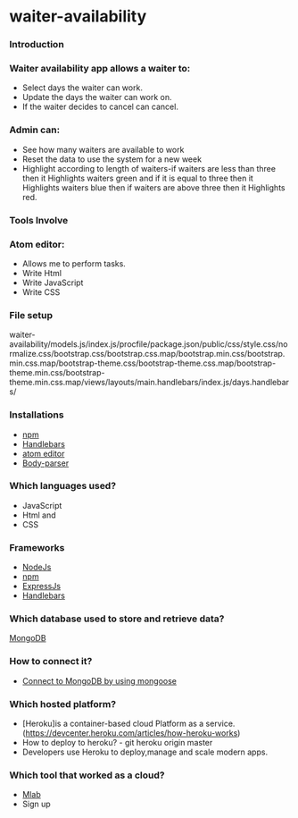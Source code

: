 # waiter-availability

### Introduction

### Waiter availability app allows a waiter to:

- Select days the waiter can work.
- Update the days the waiter can work on.
- If the waiter decides to cancel can cancel.

### Admin can:

- See how many waiters are available to work
- Reset the data to use the system for a new week
- Highlight according to length of waiters-if waiters are less than three then
 it Highlights waiters green and if it is equal to three then it Highlights waiters blue then
  if waiters are above three then it Highlights red.

### Tools Involve

### Atom editor:
- Allows me to perform tasks.
- Write Html
- Write JavaScript
- Write CSS

### File setup

waiter-availability/models.js/index.js/procfile/package.json/public/css/style.css/normalize.css/bootstrap.css/bootstrap.css.map/bootstrap.min.css/bootstrap.min.css.map/bootstrap-theme.css/bootstrap-theme.css.map/bootstrap-theme.min.css/bootstrap-theme.min.css.map/views/layouts/main.handlebars/index.js/days.handlebars/

### Installations
- [npm](https://docs.npmjs.com/getting-started/using-a-package.json)
- [Handlebars](https://www.npmjs.com/package/view-engine-handlebars)
- [atom editor](http://tipsonubuntu.com/2016/08/05/install-atom-text-editor-ubuntu-16-04/)
- [Body-parser](https://www.npmjs.com/package/body-parser)

### Which languages used?

- JavaScript
- Html and
- CSS

### Frameworks

- [NodeJs](https://www.digitalocean.com/community/tutorials/how-to-install-node-js-on-ubuntu-16-04)
- [npm](https://docs.npmjs.com/getting-started/using-a-package.json)
- [ExpressJs](http://expressjs.com/en/starter/installing.html)
- [Handlebars](https://www.npmjs.com/package/view-engine-handlebars)


### Which database used to store and retrieve data?

[MongoDB](https://www.mongodb.com/)

### How to connect it?

- [Connect to MongoDB by using mongoose](https://scotch.io/tutorials/using-mongoosejs-in-node-js-and-mongodb-applications)

### Which hosted platform?

- [Heroku]is a container-based cloud Platform as a service.(https://devcenter.heroku.com/articles/how-heroku-works)
- How to deploy to heroku?
      - git heroku origin master
- Developers use Heroku to deploy,manage and scale modern apps.

### Which tool that worked as a cloud?
- [Mlab](https://mlab.com/)
- Sign up

